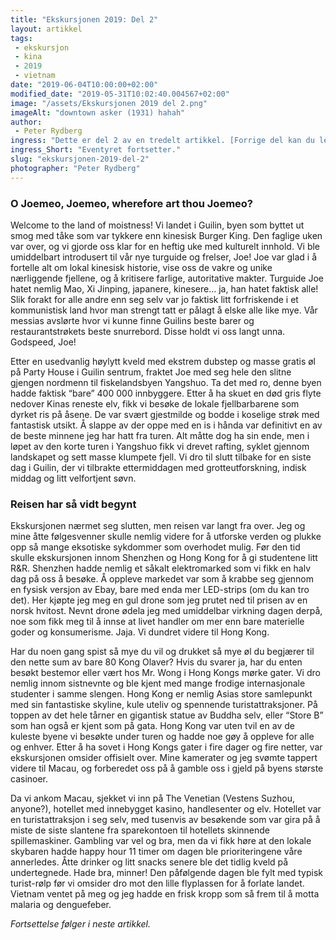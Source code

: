 ```yaml
---
title: "Ekskursjonen 2019: Del 2"
layout: artikkel 
tags: 
 - ekskursjon
 - kina
 - 2019
 - vietnam
date: "2019-06-04T10:00:00+02:00"
modified_date: "2019-05-31T10:02:40.004567+02:00"
image: "/assets/Ekskursjonen 2019 del 2.png"
imageAlt: "downtown asker (1931) hahah"
author:
 - Peter Rydberg
ingress: "Dette er del 2 av en tredelt artikkel. [Forrige del kan du lese her.](https://online.ntnu.no/article/93/ekskursjonen-2019-del-1/)"
ingress_Short: "Eventyret fortsetter."
slug: "ekskursjonen-2019-del-2"
photographer: "Peter Rydberg"
---
```

### O Joemeo, Joemeo, wherefore art thou Joemeo?
Welcome to the land of moistness! Vi landet i Guilin, byen som byttet ut smog med tåke som var tykkere enn kinesisk Burger King. Den faglige uken var over, og vi gjorde oss klar for en heftig uke med kulturelt innhold. Vi ble umiddelbart introdusert til vår nye turguide og frelser, Joe! Joe var glad i å fortelle alt om lokal kinesisk historie, vise oss de vakre og unike nærliggende fjellene, og å kritisere farlige, autoritative makter. Turguide Joe hatet nemlig Mao, Xi Jinping, japanere, kinesere… ja, han hatet faktisk alle! Slik forakt for alle andre enn seg selv var jo faktisk litt forfriskende i et kommunistisk land hvor man strengt tatt er pålagt å elske alle like mye. Vår messias avslørte hvor vi kunne finne Guilins beste barer og restaurantstrøkets beste snurrebord. Disse holdt vi oss langt unna. Godspeed, Joe!

Etter en usedvanlig høylytt kveld med ekstrem dubstep og masse gratis øl på Party House i Guilin sentrum, fraktet Joe med seg hele den slitne gjengen nordmenn til fiskelandsbyen Yangshuo. Ta det med ro, denne byen hadde faktisk “bare” 400 000 innbyggere. Etter å ha skuet en død gris flyte nedover Kinas reneste elv, fikk vi besøke de lokale fjellbarbarene som dyrket ris på åsene. De var svært gjestmilde og bodde i koselige strøk med fantastisk utsikt. Å slappe av der oppe med en is i hånda var definitivt en av de beste minnene jeg har hatt fra turen. Alt måtte dog ha sin ende, men i løpet av den korte turen i Yangshuo fikk vi drevet rafting, syklet gjennom landskapet og sett masse klumpete fjell. Vi dro til slutt tilbake for en siste dag i Guilin, der vi tilbrakte ettermiddagen med grotteutforskning, indisk middag og litt velfortjent søvn.

### Reisen har så vidt begynt
Ekskursjonen nærmet seg slutten, men reisen var langt fra over. Jeg og mine åtte følgesvenner skulle nemlig videre for å utforske verden og plukke opp så mange eksotiske sykdommer som overhodet mulig. Før den tid skulle ekskursjonen innom Shenzhen og Hong Kong for å gi studentene litt R&R. Shenzhen hadde nemlig et såkalt elektromarked som vi fikk en halv dag på oss å besøke. Å oppleve markedet var som å krabbe seg gjennom en fysisk versjon av Ebay, bare med enda mer LED-strips (om du kan tro det). Her kjøpte jeg meg en gul drone som jeg prutet ned til prisen av en norsk hvitost. Nevnt drone ødela jeg med umiddelbar virkning dagen derpå, noe som fikk meg til å innse at livet handler om mer enn bare materielle goder og konsumerisme. Jaja. Vi dundret videre til Hong Kong.

Har du noen gang spist så mye du vil og drukket så mye øl du begjærer til den nette sum av bare 80 Kong Olaver? Hvis du svarer ja, har du enten besøkt bestemor eller vært hos Mr. Wong i Hong Kongs mørke gater. Vi dro nemlig innom sistnevnte og ble kjent med mange frodige internasjonale studenter i samme slengen. Hong Kong er nemlig Asias store samlepunkt med sin fantastiske skyline, kule uteliv og spennende turistattraksjoner. På toppen av det hele tårner en gigantisk statue av Buddha selv, eller “Store B” som han også er kjent som på gata. Hong Kong var uten tvil en av de kuleste byene vi besøkte under turen og hadde noe gøy å oppleve for alle og enhver. Etter å ha sovet i Hong Kongs gater i fire dager og fire netter, var ekskursjonen omsider offisielt over. Mine kamerater og jeg svømte tappert videre til Macau, og forberedet oss på å gamble oss i gjeld på byens største casinoer.

Da vi ankom Macau, sjekket vi inn på The Venetian (Vestens Suzhou, anyone?), hotellet med innebygget kasino, handlesenter og elv. Hotellet var en turistattraksjon i seg selv, med tusenvis av besøkende som var gira på å miste de siste slantene fra sparekontoen til hotellets skinnende spillemaskiner. Gambling var vel og bra, men da vi fikk høre at den lokale skybaren hadde happy hour 11 timer om dagen ble prioriteringene våre annerledes. Åtte drinker og litt snacks senere ble det tidlig kveld på undertegnede. Hade bra, minner! Den påfølgende dagen ble fylt med typisk turist-rølp før vi omsider dro mot den lille flyplassen for å forlate landet. Vietnam ventet på meg og jeg hadde en frisk kropp som så frem til å motta malaria og denguefeber.

*Fortsettelse følger i neste artikkel.*